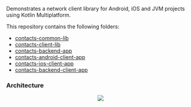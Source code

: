Demonstrates a network client library for Android, iOS and JVM projects using Kotlin Multiplatform.

This repository contains the following folders:
* [contacts-common-lib](contacts-common-lib/README.md)
* [contacts-client-lib](contacts-client-lib/README.md)
* [contacts-backend-app](contacts-backend-app/README.md)
* [contacts-android-client-app](contacts-android-client-app/README.md)
* [contacts-ios-client-app](contacts-ios-client-app/README.md)
* [contacts-backend-client-app](contacts-backend-client-app/README.md)

### Architecture
<p align="center" width="100%">
  <img src="https://github.com/fernandospr/multiplatform-network-client-lib/assets/4404680/cbbde053-c740-4f61-b082-c0ba30c4a675"> 
</p>
